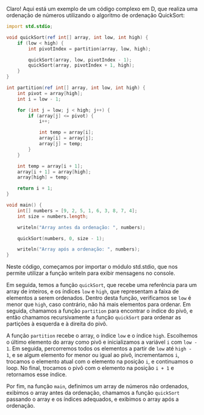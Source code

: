 Claro! Aqui está um exemplo de um código complexo em D, que realiza uma ordenação de números utilizando o algoritmo de ordenação QuickSort:

```d
import std.stdio;

void quickSort(ref int[] array, int low, int high) {
    if (low < high) {
        int pivotIndex = partition(array, low, high);

        quickSort(array, low, pivotIndex - 1);
        quickSort(array, pivotIndex + 1, high);
    }
}

int partition(ref int[] array, int low, int high) {
    int pivot = array[high];
    int i = low - 1;

    for (int j = low; j < high; j++) {
        if (array[j] <= pivot) {
            i++;

            int temp = array[i];
            array[i] = array[j];
            array[j] = temp;
        }
    }

    int temp = array[i + 1];
    array[i + 1] = array[high];
    array[high] = temp;

    return i + 1;
}

void main() {
    int[] numbers = [9, 2, 5, 1, 6, 3, 8, 7, 4];
    int size = numbers.length;

    writeln("Array antes da ordenação: ", numbers);

    quickSort(numbers, 0, size - 1);

    writeln("Array após a ordenação: ", numbers);
}
```

Neste código, começamos por importar o módulo std.stdio, que nos permite utilizar a função writeln para exibir mensagens no console.

Em seguida, temos a função `quickSort`, que recebe uma referência para um array de inteiros, e os índices `low` e `high`, que representam a faixa de elementos a serem ordenados. Dentro desta função, verificamos se `low` é menor que `high`, caso contrário, não há mais elementos para ordenar. Em seguida, chamamos a função `partition` para encontrar o índice do pivô, e então chamamos recursivamente a função `quickSort` para ordenar as partições à esquerda e à direita do pivô.

A função `partition` recebe o array, o índice `low` e o índice `high`. Escolhemos o último elemento do array como pivô e inicializamos a variável `i` com `low - 1`. Em seguida, percorremos todos os elementos a partir de `low` até `high - 1`, e se algum elemento for menor ou igual ao pivô, incrementamos `i`, trocamos o elemento atual com o elemento na posição `i`, e continuamos o loop. No final, trocamos o pivô com o elemento na posição `i + 1` e retornamos esse índice.

Por fim, na função `main`, definimos um array de números não ordenados, exibimos o array antes da ordenação, chamamos a função `quickSort` passando o array e os índices adequados, e exibimos o array após a ordenação.